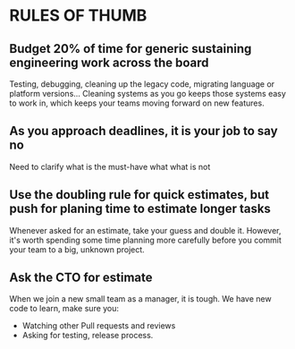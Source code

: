 # RULES OF THUMB

## Budget 20% of time for generic sustaining engineering work across the board
Testing, debugging, cleaning up the legacy code, migrating language or platform versions...
Cleaning systems as you go keeps those systems easy to work in, which keeps your teams
moving forward on new features.

## As you approach deadlines, it is your job to say no
Need to clarify what is the must-have what what is not

## Use the doubling rule for quick estimates, but push for planing time to estimate longer tasks
Whenever asked for an estimate, take your guess and double it.
However, it's worth spending some time planning more carefully before you commit your team
to a big, unknown project.

## Ask the CTO for estimate

When we join a new small team as a manager, it is tough.
We have new code to learn, make sure you:
- Watching other Pull requests and reviews
- Asking for testing, release process.


